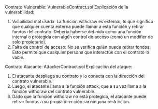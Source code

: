 Contrato Vulnerable: VulnerableContract.sol
Explicación de la vulnerabilidad:
1.	Visibilidad mal usada: La función withdraw es external, lo que significa que cualquier cuenta externa puede llamar a esta función y retirar fondos del contrato. Debería haberse definido como una función internal o protegida con algún control de acceso (como un modifier de solo propietario).
2.	Falta de control de acceso: No se verifica quién puede retirar fondos. Esto permite que cualquier persona que interactúe con el contrato lo vacíe.

Contrato Atacante: AttackerContract.sol
Explicación del ataque:
1.	El atacante despliega su contrato y lo conecta con la dirección del contrato vulnerable.
2.	Luego, el atacante llama a la función attack, que a su vez llama a la función withdraw del contrato vulnerable.
3.	Dado que la función withdraw no está protegida, el atacante puede retirar fondos a su propia dirección sin ninguna restricción.
